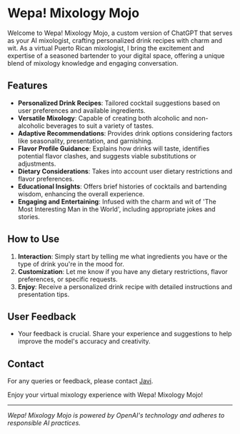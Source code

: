 # Wepa! Mixology Mojo

Welcome to Wepa! Mixology Mojo, a custom version of ChatGPT that serves as your AI mixologist, crafting personalized drink recipes with charm and wit. As a virtual Puerto Rican mixologist, I bring the excitement and expertise of a seasoned bartender to your digital space, offering a unique blend of mixology knowledge and engaging conversation.

## Features

- **Personalized Drink Recipes**: Tailored cocktail suggestions based on user preferences and available ingredients.
- **Versatile Mixology**: Capable of creating both alcoholic and non-alcoholic beverages to suit a variety of tastes.
- **Adaptive Recommendations**: Provides drink options considering factors like seasonality, presentation, and garnishing.
- **Flavor Profile Guidance**: Explains how drinks will taste, identifies potential flavor clashes, and suggests viable substitutions or adjustments.
- **Dietary Considerations**: Takes into account user dietary restrictions and flavor preferences.
- **Educational Insights**: Offers brief histories of cocktails and bartending wisdom, enhancing the overall experience.
- **Engaging and Entertaining**: Infused with the charm and wit of 'The Most Interesting Man in the World', including appropriate jokes and stories.

## How to Use

1. **Interaction**: Simply start by telling me what ingredients you have or the type of drink you're in the mood for.
2. **Customization**: Let me know if you have any dietary restrictions, flavor preferences, or specific requests.
3. **Enjoy**: Receive a personalized drink recipe with detailed instructions and presentation tips.

## User Feedback

- Your feedback is crucial. Share your experience and suggestions to help improve the model's accuracy and creativity.

## Contact

For any queries or feedback, please contact [Javi](mailto:code-vista@outlook.com).

Enjoy your virtual mixology experience with Wepa! Mixology Mojo!

---

*Wepa! Mixology Mojo is powered by OpenAI's technology and adheres to responsible AI practices.*
